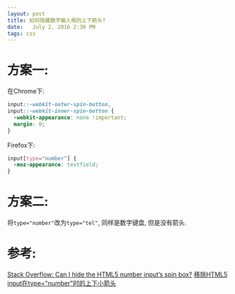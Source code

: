 ```yaml
---
layout: post
title: 如何隐藏数字输入框的上下箭头?
date:   July 2, 2016 2:30 PM
tags: css
---
```


# 方案一:

在Chrome下:

```css
input::-webkit-outer-spin-button,
input::-webkit-inner-spin-button {
  -webkit-appearance: none !important;
  margin: 0; 
}
```

Firefox下:

```css
input[type="number"] {
  -moz-appearance: textfield;
}
```

# 方案二:

将`type="number"`改为`type="tel"`, 同样是数字键盘, 但是没有箭头.

# 参考:

[Stack Overflow: Can I hide the HTML5 number input’s spin box?](http://stackoverflow.com/questions/3790935/can-i-hide-the-html5-number-input-s-spin-box)
[移除HTML5 input在type="number"时的上下小箭头](http://my.oschina.net/qii/blog/341439)